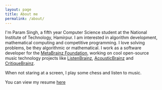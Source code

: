 ```yaml
---
layout: page
title: About me
permalink: /about/
---
```


I'm Param Singh, a fifth year Computer Science student at the National
Institute of Technology, Hamirpur. I am interested in algorithm development,
mathematical computing and competitive programming.
I love solving problems, be they algorithmic or mathematical. I work as a
software developer for the [MetaBrainz Foundation](https://metabrainz.org/),
working on cool open-source music technology projects like [ListenBrainz](https://listenbrainz.org),
[AcousticBrainz](https://acousticbrainz.org) and [CritiqueBrainz](https://critiquebrainz.org).

When not staring at a screen, I play some chess and listen to music.

You can view my resume [here](https://drive.google.com/file/d/0B1WGMArwh4qDMHZLaHpobWVGbjQ/view?usp=sharing)
